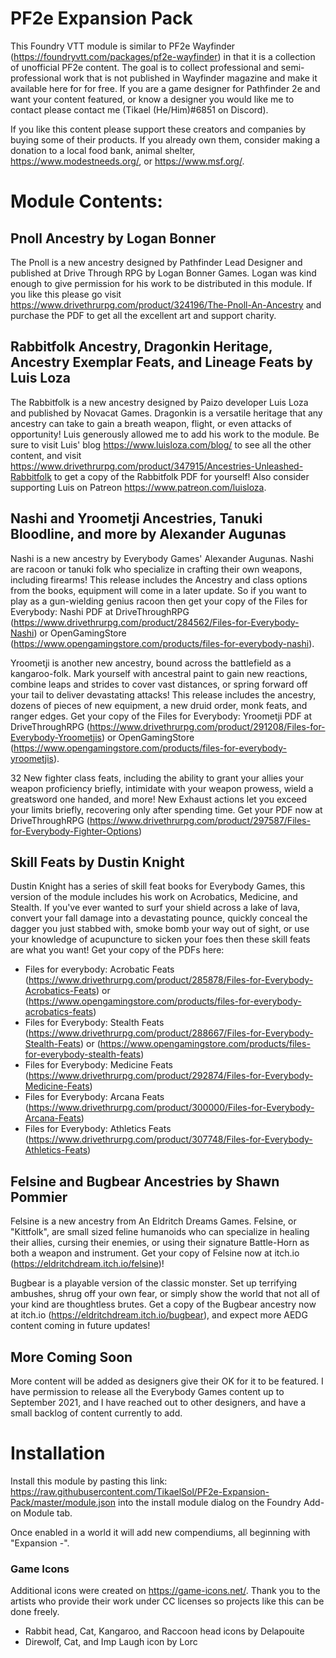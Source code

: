 # PF2e Expansion Pack

This Foundry VTT module is similar to PF2e Wayfinder (https://foundryvtt.com/packages/pf2e-wayfinder) in that it is a collection of unofficial PF2e content. The goal is to collect professional and semi-professional work that is not published in Wayfinder magazine and make it available here for for free. If you are a game designer for Pathfinder 2e and want your content featured, or know a designer you would like me to contact please contact me (Tikael (He/Him)#6851 on Discord).

If you like this content please support these creators and companies by buying some of their products. If you already own them, consider making a donation to a local food bank, animal shelter, https://www.modestneeds.org/, or https://www.msf.org/.

# Module Contents:

## Pnoll Ancestry by Logan Bonner
The Pnoll is a new ancestry designed by Pathfinder Lead Designer and published at Drive Through RPG by Logan Bonner Games. Logan was kind enough to give permission for his work to be distributed in this module. If you like this please go visit https://www.drivethrurpg.com/product/324196/The-Pnoll-An-Ancestry and purchase the PDF to get all the excellent art and support charity.

## Rabbitfolk Ancestry, Dragonkin Heritage, Ancestry Exemplar Feats, and Lineage Feats by Luis Loza
The Rabbitfolk is a new ancestry designed by Paizo developer Luis Loza and published by Novacat Games. Dragonkin is a versatile heritage that any ancestry can take to gain a breath weapon, flight, or even attacks of opportunity! Luis generously allowed me to add his work to the module. Be sure to visit Luis' blog https://www.luisloza.com/blog/ to see all the other content, and visit https://www.drivethrurpg.com/product/347915/Ancestries-Unleashed-Rabbitfolk to get a copy of the Rabbitfolk PDF for yourself! Also consider supporting Luis on Patreon https://www.patreon.com/luisloza.

## Nashi and Yroometji Ancestries, Tanuki Bloodline, and more by Alexander Augunas
Nashi is a new ancestry by Everybody Games' Alexander Augunas. Nashi are racoon or tanuki folk who specialize in crafting their own weapons, including firearms! This release includes the Ancestry and class options from the books, equipment will come in a later update. So if you want to play as a gun-wielding genius racoon then get your copy of the Files for Everybody: Nashi PDF at DriveThroughRPG (https://www.drivethrurpg.com/product/284562/Files-for-Everybody-Nashi) or OpenGamingStore (https://www.opengamingstore.com/products/files-for-everybody-nashi).

Yroometji is another new ancestry, bound across the battlefield as a kangaroo-folk. Mark yourself with ancestral paint to gain new reactions, combine leaps and strides to cover vast distances, or spring forward off your tail to deliver devastating attacks! This release includes the ancestry, dozens of pieces of new equipment, a new druid order, monk feats, and ranger edges. Get your copy of the Files for Everybody: Yroometji PDF at DriveThroughRPG (https://www.drivethrurpg.com/product/291208/Files-for-Everybody-Yroometjis) or OpenGamingStore (https://www.opengamingstore.com/products/files-for-everybody-yroometjis).

32 New fighter class feats, including the ability to grant your allies your weapon proficiency briefly, intimidate with your weapon prowess, wield a greatsword one handed, and more! New Exhaust actions let you exceed your limits briefly, recovering only after spending time.  Get your PDF now at DriveThroughRPG (https://www.drivethrurpg.com/product/297587/Files-for-Everybody-Fighter-Options)

## Skill Feats by Dustin Knight
Dustin Knight has a series of skill feat books for Everybody Games, this version of the module includes his work on Acrobatics, Medicine, and Stealth. If you've ever wanted to surf your shield across a lake of lava, convert your fall damage into a devastating pounce, quickly conceal the dagger you just stabbed with, smoke bomb your way out of sight, or use your knowledge of acupuncture to sicken your foes then these skill feats are what you want! Get your copy of the PDFs here:
 - Files for everybody: Acrobatic Feats (https://www.drivethrurpg.com/product/285878/Files-for-Everybody-Acrobatics-Feats) or (https://www.opengamingstore.com/products/files-for-everybody-acrobatics-feats)
 - Files for Everybody: Stealth Feats (https://www.drivethrurpg.com/product/288667/Files-for-Everybody-Stealth-Feats) or (https://www.opengamingstore.com/products/files-for-everybody-stealth-feats)
 - Files for Everybody: Medicine Feats (https://www.drivethrurpg.com/product/292874/Files-for-Everybody-Medicine-Feats)
 - Files for Everybody: Arcana Feats (https://www.drivethrurpg.com/product/300000/Files-for-Everybody-Arcana-Feats)
 - Files for Everybody: Athletics Feats (https://www.drivethrurpg.com/product/307748/Files-for-Everybody-Athletics-Feats)

## Felsine and Bugbear Ancestries by Shawn Pommier
Felsine is a new ancestry from An Eldritch Dreams Games. Felsine, or "Kittfolk", are small sized feline humanoids who can specialize in healing their allies, cursing their enemies, or using their signature Battle-Horn as both a weapon and instrument. Get your copy of Felsine now at itch.io (https://eldritchdream.itch.io/felsine)!

Bugbear is a playable version of the classic monster. Set up terrifying ambushes, shrug off your own fear, or simply show the world that not all of your kind are thoughtless brutes.  Get a copy of the Bugbear ancestry now at itch.io (https://eldritchdream.itch.io/bugbear), and expect more AEDG content coming in future updates!

## More Coming Soon
More content will be added as designers give their OK for it to be featured. I have permission to release all the Everybody Games content up to September 2021, and I have reached out to other designers, and have a small backlog of content currently to add.

# Installation

Install this module by pasting this link: https://raw.githubusercontent.com/TikaelSol/PF2e-Expansion-Pack/master/module.json into the install module dialog on the Foundry Add-on Module tab.

Once enabled in a world it will add new compendiums, all beginning with "Expansion -".

### Game Icons
Additional icons were created on https://game-icons.net/. Thank you to the artists who provide their work under CC licenses so projects like this can be done freely.
- Rabbit head, Cat, Kangaroo, and Raccoon head icons by Delapouite
- Direwolf, Cat, and Imp Laugh icon by Lorc